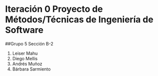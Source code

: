 # Iteración 0 Proyecto de Métodos/Técnicas de Ingeniería de Software


##Grupo 5 Sección B-2
1. Leiser Mahu
2. Diego Mellis
3. Andrés Muñoz
4. Bárbara Sarmiento